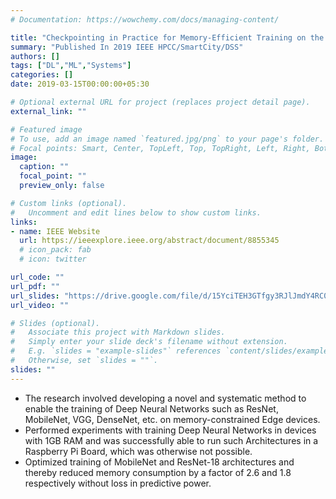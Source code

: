 ```yaml
---
# Documentation: https://wowchemy.com/docs/managing-content/

title: "Checkpointing in Practice for Memory-Efficient Training on the Edge"
summary: "Published In 2019 IEEE HPCC/SmartCity/DSS"
authors: []
tags: ["DL","ML","Systems"]
categories: []
date: 2019-03-15T00:00:00+05:30

# Optional external URL for project (replaces project detail page).
external_link: ""

# Featured image
# To use, add an image named `featured.jpg/png` to your page's folder.
# Focal points: Smart, Center, TopLeft, Top, TopRight, Left, Right, BottomLeft, Bottom, BottomRight.
image:
  caption: ""
  focal_point: ""
  preview_only: false

# Custom links (optional).
#   Uncomment and edit lines below to show custom links.
links:
- name: IEEE Website
  url: https://ieeexplore.ieee.org/abstract/document/8855345
  # icon_pack: fab
  # icon: twitter

url_code: ""
url_pdf: ""
url_slides: "https://drive.google.com/file/d/15YciTEH3GTfgy3RJlJmdY4RC0_L0jDIt/view?usp=sharing"
url_video: ""

# Slides (optional).
#   Associate this project with Markdown slides.
#   Simply enter your slide deck's filename without extension.
#   E.g. `slides = "example-slides"` references `content/slides/example-slides.md`.
#   Otherwise, set `slides = ""`.
slides: ""
---
```

- The research involved developing a novel and systematic method to enable the training of Deep Neural Networks such as ResNet, MobileNet, VGG, DenseNet, etc. on memory-constrained Edge devices.
- Performed experiments with training Deep Neural Networks in devices with 1GB RAM and was successfully able to run such Architectures in a Raspberry Pi Board, which was otherwise not possible.
- Optimized training of MobileNet and ResNet-18 architectures and thereby reduced memory consumption by a factor of 2.6 and 1.8 respectively without loss in predictive power.